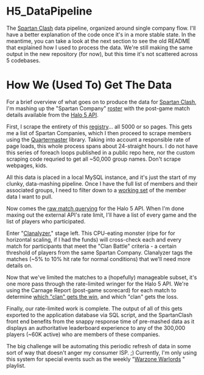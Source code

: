 # H5_DataPipeline
The [Spartan Clash](https://github.com/C-Kennelly/SpartanClashCore) data pipeline, organized around single company flow.  I'll have a better explanation of the code once it's in a more stable state.  In the meantime, you can take a look at the next section to see the old README that explained how I used to process the data.  We're still making the same output in the new repository (for now), but this time it's not scattered across 5 codebases.

# How We (Used To) Get The Data
For a brief overview of what goes on to produce the data for [Spartan Clash](https://github.com/C-Kennelly/SpartanClash), I'm mashing up the "Spartan Company" [roster](https://www.halowaypoint.com/en-us#media-ab21c50895234cc0bea295f4e6556cf0) with the post-game match details available from the [Halo 5 API](https://developer.haloapi.com/).

First, I scrape the entirety of this [registry](https://www.halowaypoint.com/en-us/spartan-companies)... all 5000 or so pages.  This gets me a list of  Spartan Companies, which I then proceed to scrape members using the [Quartermaster](https://github.com/C-Kennelly/Quartermaster) library.  Taking into account a responsible rate of page loads, this whole process spans about 24-straight hours.  I do not have this series of foreach loops published in a public repo here, nor the custom scraping code requried to get all ~50,000 group names.  Don't scrape webpages, kids.

All this data is placed in a local MySQL instance, and it's just the start of my clunky, data-mashing pipeline.  Once I have the full list of members and their associated groups, I need to filter down to a [working set](https://github.com/C-Kennelly/H5_GetWorkingSet) of the member data I want to pull.  

Now comes the [raw match querying](https://github.com/C-Kennelly/H5_RawMatchCaller) for the Halo 5 API.  When I'm done maxing out the external API's rate limit, I'll have a list of every game and the list of players who participated.

Enter "[Clanalyzer](https://github.com/C-Kennelly/H5_Clanalyzer)," stage left.   This CPU-eating monster (ripe for for horizontal scaling, if I had the funds) will cross-check each and every match for participants that meet the "Clan Battle" criteria - a certain threshold of players from the same Spartan Company.  Clanalyzer tags the matches (~5% to 10% hit rate for normal conditions) that we'll need more details on.

Now that we've limited the matches to a (hopefully) manageable subset, it's one more pass through the rate-limited wringer for the Halo 5 API.  We're using the Carnage Report (post-game scorecard) for each match to determine [which "clan" gets the win](https://github.com/C-Kennelly/H5_RankFinder), and which "clan" gets the loss.

Finally, our rate-limited work is complete.  The output of all of this gets exported to the application database via SQL script, and the SpartanClash front end benefits from the snappy response time of pre-mashed data as it displays an authoritative leaderboard experience to any of the 300,000 players (~60K active) who are members of these companies.

The big challenge will be automating this periodic refresh of data in some sort of way that doesn't anger my consumer ISP.  ;)  Currently, I'm only using this system for special events such as the weekly "[Warzone Warlords](https://www.halowaypoint.com/en-us/forums/6e35355aecdf4fd0acdaee3cc4156fd4/topics/update-on-warzone-12-man-fireteams/bbe49650-65bd-47ce-a1b3-94ae202ab367/posts)
" playlist. 
